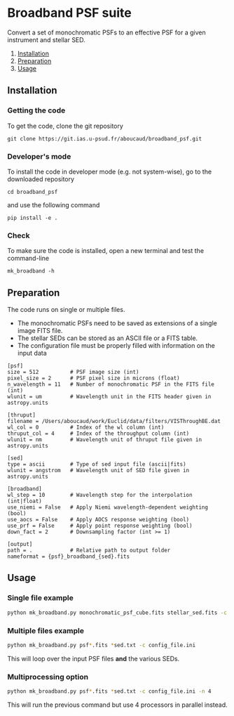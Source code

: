 # Broadband PSF suite

Convert a set of monochromatic PSFs to an effective PSF for a given instrument and stellar SED.


1. [Installation](#Installation)
2. [Preparation](#Preparation)
3. [Usage](#Usage)

## Installation

### Getting the code

To get the code, clone the git repository

    git clone https://git.ias.u-psud.fr/aboucaud/broadband_psf.git

### Developer's mode

To install the code in developer mode (e.g. not system-wise), go to the downloaded repository

    cd broadband_psf

and use the following command

    pip install -e .

### Check

To make sure the code is installed, open a new terminal and test the command-line

    mk_broadband -h


## Preparation

The code runs on single or multiple files.

* The monochromatic PSFs need to be saved as extensions of a single image FITS file.
* The stellar SEDs can be stored as an ASCII file or a FITS table.
* The configuration file must be properly filled with information on the input data

```
[psf]
size = 512          # PSF image size (int)
pixel_size = 2      # PSF pixel size in microns (float)
n_wavelength = 11   # Number of monochromatic PSF in the FITS file (int)
wlunit = um         # Wavelength unit in the FITS header given in astropy.units

[thruput]
filename = /Users/aboucaud/work/Euclid/data/filters/VISThroughBE.dat
wl_col = 0          # Index of the wl column (int)
thruput_col = 4     # Index of the throughput column (int)
wlunit = nm         # Wavelength unit of thruput file given in astropy.units

[sed]
type = ascii        # Type of sed input file (ascii|fits)
wlunit = angstrom   # Wavelength unit of SED file given in astropy.units

[broadband]
wl_step = 10        # Wavelength step for the interpolation (int|float)
use_niemi = False   # Apply Niemi wavelength-dependent weighting (bool)
use_aocs = False    # Apply AOCS response weighting (bool)
use_prf = False     # Apply point response weighting (bool)
down_fact = 2       # Downsampling factor (int >= 1)

[output]
path = .            # Relative path to output folder
nameformat = {psf}_broadband_{sed}.fits
```

## Usage

### Single file example

```bash
python mk_broadband.py monochromatic_psf_cube.fits stellar_sed.fits -c config_file.ini
```

### Multiple files example

```bash
python mk_broadband.py psf*.fits *sed.txt -c config_file.ini
```

This will loop over the input PSF files **and** the various SEDs.

### Multiprocessing option

```bash
python mk_broadband.py psf*.fits *sed.txt -c config_file.ini -n 4
```

This will run the previous command but use 4 processors in parallel instead.

